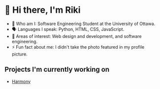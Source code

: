 <h1>👋 Hi  there, I'm Riki</h1>

- 🏫 Who am I: Software Engineering Student at the University of Ottawa.
- 🗣️ Languages I speak: Python, HTML, CSS, JavaScript.
- 🌱 Areas of interest: Web design and development, and software engineering. 
- ⚡ Fun fact about me: I didn't take the photo featured in my profile picture.

<h2>Projects I'm currently working on</h2>

- [Harmony](https://harmaniacz.github.io)

<!---
Riku737/Riku737 is a ✨ special ✨ repository because its `README.md` (this file) appears on your GitHub profile.
You can click the Preview link to take a look at your changes.
--->

